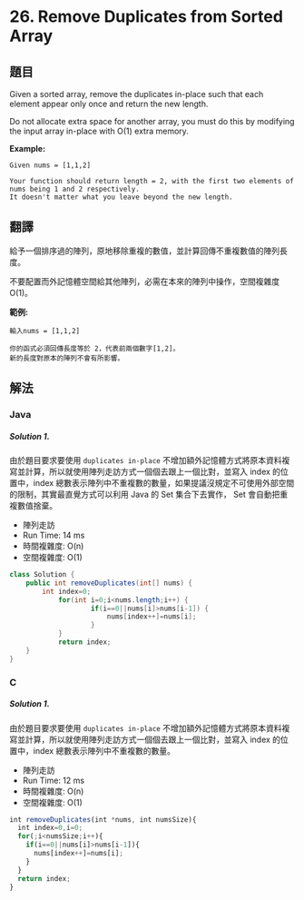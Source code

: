 #  26. Remove Duplicates from Sorted Array

## 題目

Given a sorted array, remove the duplicates in-place such that each element appear only once and return the new length.

Do not allocate extra space for another array, you must do this by modifying the input array in-place with O(1) extra memory.

**Example:**

```
Given nums = [1,1,2]

Your function should return length = 2, with the first two elements of nums being 1 and 2 respectively.
It doesn't matter what you leave beyond the new length.
```

## 翻譯

給予一個排序過的陣列，原地移除重複的數值，並計算回傳不重複數值的陣列長度。

不要配置而外記憶體空間給其他陣列，必需在本來的陣列中操作，空間複雜度 O(1)。


**範例:**

```
輸入nums = [1,1,2]

你的函式必須回傳長度等於 2，代表前兩個數字[1,2]。
新的長度對原本的陣列不會有所影響。
```  


## 解法

### Java

##### Solution 1.

由於題目要求要使用 `duplicates in-place` 不增加額外記憶體方式將原本資料複寫並計算，所以就使用陣列走訪方式一個個去跟上一個比對，並寫入 index 的位置中，index 總數表示陣列中不重複數的數量，如果提議沒規定不可使用外部空間的限制，其實最直覺方式可以利用 Java 的 Set 集合下去實作， Set 會自動把重複數值捨棄。

- 陣列走訪
- Run Time: 14 ms
- 時間複雜度: O(n)
- 空間複雜度: O(1)

```java
class Solution {
    public int removeDuplicates(int[] nums) {
        int index=0;
		    for(int i=0;i<nums.length;i++) {
		    		if(i==0||nums[i]>nums[i-1]) {
		    			nums[index++]=nums[i];
		    		}
		    }
		    return index;
    }
}
```

### C

##### Solution 1.

由於題目要求要使用 `duplicates in-place` 不增加額外記憶體方式將原本資料複寫並計算，所以就使用陣列走訪方式一個個去跟上一個比對，並寫入 index 的位置中，index 總數表示陣列中不重複數的數量。

- 陣列走訪
- Run Time: 12 ms
- 時間複雜度: O(n)
- 空間複雜度: O(1)

```js
int removeDuplicates(int *nums, int numsSize){
  int index=0,i=0;
  for(;i<numsSize;i++){
    if(i==0||nums[i]>nums[i-1]){
      nums[index++]=nums[i];
    }
  }
  return index;
}
```

